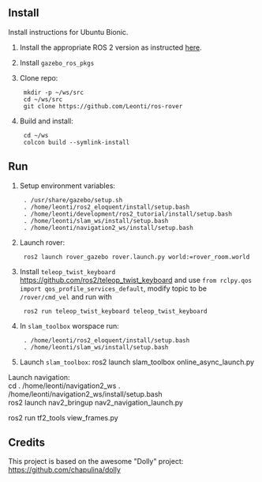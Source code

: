## Install

Install instructions for Ubuntu Bionic.

1. Install the appropriate ROS 2 version as instructed [here](https://index.ros.org/doc/ros2/Installation/Linux-Install-Debians/).

1. Install `gazebo_ros_pkgs`

1. Clone repo:

        mkdir -p ~/ws/src
        cd ~/ws/src
        git clone https://github.com/Leonti/ros-rover

1. Build and install:

        cd ~/ws
        colcon build --symlink-install

## Run

1. Setup environment variables:

        . /usr/share/gazebo/setup.sh
        . /home/leonti/ros2_eloquent/install/setup.bash
        . /home/leonti/development/ros2_tutorial/install/setup.bash
        . /home/leonti/slam_ws/install/setup.bash
        . /home/leonti/navigation2_ws/install/setup.bash

2. Launch rover:

        ros2 launch rover_gazebo rover.launch.py world:=rover_room.world

3. Install `teleop_twist_keyboard` https://github.com/ros2/teleop_twist_keyboard and 
use `from rclpy.qos import qos_profile_services_default`, modify topic to be `/rover/cmd_vel` and run with 

        ros2 run teleop_twist_keyboard teleop_twist_keyboard

3. In `slam_toolbox` worspace run:
 
        . /home/leonti/ros2_eloquent/install/setup.bash
        . /home/leonti/slam_ws/install/setup.bash
        
4. Launch `slam_toolbox`:
        ros2 launch slam_toolbox online_async_launch.py


Launch navigation:  
        cd . /home/leonti/navigation2_ws
        . /home/leonti/navigation2_ws/install/setup.bash  
        ros2 launch nav2_bringup nav2_navigation_launch.py

ros2 run tf2_tools view_frames.py


## Credits
This project is based on the awesome "Dolly" project: https://github.com/chapulina/dolly
     